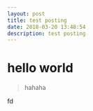```yaml
---
layout: post
title: test posting 
date: 2018-03-20 13:48:54
description: test posting
---
```


# hello world

> hahaha




fd
